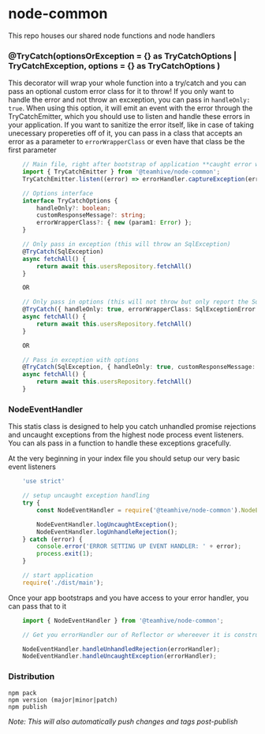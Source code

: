 # node-common
This repo houses our shared node functions and node handlers


### @TryCatch(optionsOrException = {} as TryCatchOptions | TryCatchException, options = {} as TryCatchOptions )
This decorator will wrap your whole function into a try/catch and you can pass an optional custom error class for it to throw! If you only want to handle the error and not throw an excxeption, you can pass in `handleOnly: true`. When using this option, it will emit an event with the error through the TryCatchEmitter, which you should use to listen and handle these errors in your application. If you want to sanitize the error itself, like in case of taking unecessary propereties off of it, you can pass in a class that accepts an error as a parameter to `errorWrapperClass` or even have that class be the first parameter

```typescript
    // Main file, right after bootstrap of application **caught error will be handled here**
    import { TryCatchEmitter } from '@teamhive/node-common';
    TryCatchEmitter.listen((error) => errorHandler.captureException(error));

    // Options interface
    interface TryCatchOptions {
        handleOnly?: boolean;
        customResponseMessage?: string;
        errorWrapperClass?: { new (param1: Error) };
    }

    // Only pass in exception (this will throw an SqlException)
    @TryCatch(SqlException)
    async fetchAll() {
        return await this.usersRepository.fetchAll()
    }

    OR

    // Only pass in options (this will not throw but only report the SqlExceptionError)
    @TryCatch({ handleOnly: true, errorWrapperClass: SqlExceptionError })
    async fetchAll() {
        return await this.usersRepository.fetchAll()
    }

    OR

    // Pass in exception with options
    @TryCatch(SqlException, { handleOnly: true, customResponseMessage: 'error creating content' })
    async fetchAll() {
        return await this.usersRepository.fetchAll()
    }
```



### NodeEventHandler
This statis class is designed to help you catch unhandled promise rejections and uncaught exceptions from the highest node process event listeners. You can als pass in a function to handle these exceptions gracefully.

At the very beginning in your index file you should setup our very basic event listeners
```typescript
    'use strict'

    // setup uncaught exception handling
    try {
        const NodeEventHandler = require('@teamhive/node-common').NodeEventHandler;

        NodeEventHandler.logUncaughtException();
        NodeEventHandler.logUnhandleRejection();
    } catch (error) {
        console.error('ERROR SETTING UP EVENT HANDLER: ' + error);
        process.exit(1);
    }

    // start application
    require('./dist/main');
```

Once your app bootstraps and you have access to your error handler, you can pass that to it
```typescript
    import { NodeEventHandler } from '@teamhive/node-common';

    // Get you errorHandler our of Reflector or whereever it is constructed

    NodeEventHandler.handleUnhandledRejection(errorHandler);
    NodeEventHandler.handleUncaughtException(errorHandler);
```




### Distribution
```
npm pack
npm version (major|minor|patch)
npm publish
```

_Note: This will also automatically push changes and tags post-publish_